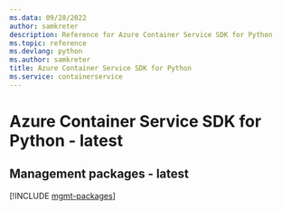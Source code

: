 ```yaml
---
ms.data: 09/28/2022
author: samkreter
description: Reference for Azure Container Service SDK for Python
ms.topic: reference
ms.devlang: python
ms.author: samkreter
title: Azure Container Service SDK for Python
ms.service: containerservice
---
```

# Azure Container Service SDK for Python - latest

## Management packages - latest
[!INCLUDE [mgmt-packages](container-service-mgmt-index.md)]